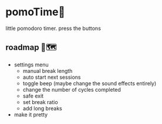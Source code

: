 # pomoTime🍅
 little pomodoro timer. press the buttons


## roadmap 🚗🗺
- settings menu
    - manual break length
    - auto start next sessions
    - toggle beep (maybe change the sound effects entirely)
    - change the number of cycles completed
    - safe exit
    - set break ratio
    - add long breaks
- make it pretty
